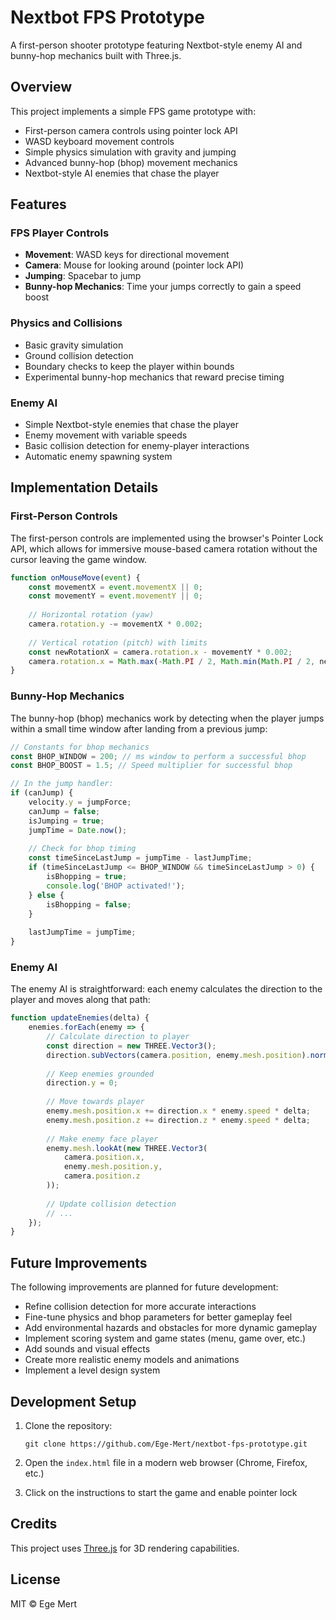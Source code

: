 # Nextbot FPS Prototype

A first-person shooter prototype featuring Nextbot-style enemy AI and bunny-hop mechanics built with Three.js.

## Overview

This project implements a simple FPS game prototype with:
- First-person camera controls using pointer lock API
- WASD keyboard movement controls
- Simple physics simulation with gravity and jumping
- Advanced bunny-hop (bhop) movement mechanics
- Nextbot-style AI enemies that chase the player

## Features

### FPS Player Controls
- **Movement**: WASD keys for directional movement
- **Camera**: Mouse for looking around (pointer lock API)
- **Jumping**: Spacebar to jump
- **Bunny-hop Mechanics**: Time your jumps correctly to gain a speed boost

### Physics and Collisions
- Basic gravity simulation
- Ground collision detection
- Boundary checks to keep the player within bounds
- Experimental bunny-hop mechanics that reward precise timing

### Enemy AI
- Simple Nextbot-style enemies that chase the player
- Enemy movement with variable speeds
- Basic collision detection for enemy-player interactions
- Automatic enemy spawning system

## Implementation Details

### First-Person Controls
The first-person controls are implemented using the browser's Pointer Lock API, which allows for immersive mouse-based camera rotation without the cursor leaving the game window.

```javascript
function onMouseMove(event) {
    const movementX = event.movementX || 0;
    const movementY = event.movementY || 0;
    
    // Horizontal rotation (yaw)
    camera.rotation.y -= movementX * 0.002;
    
    // Vertical rotation (pitch) with limits
    const newRotationX = camera.rotation.x - movementY * 0.002;
    camera.rotation.x = Math.max(-Math.PI / 2, Math.min(Math.PI / 2, newRotationX));
}
```

### Bunny-Hop Mechanics
The bunny-hop (bhop) mechanics work by detecting when the player jumps within a small time window after landing from a previous jump:

```javascript
// Constants for bhop mechanics
const BHOP_WINDOW = 200; // ms window to perform a successful bhop
const BHOP_BOOST = 1.5; // Speed multiplier for successful bhop

// In the jump handler:
if (canJump) {
    velocity.y = jumpForce;
    canJump = false;
    isJumping = true;
    jumpTime = Date.now();
    
    // Check for bhop timing
    const timeSinceLastJump = jumpTime - lastJumpTime;
    if (timeSinceLastJump <= BHOP_WINDOW && timeSinceLastJump > 0) {
        isBhopping = true;
        console.log('BHOP activated!');
    } else {
        isBhopping = false;
    }
    
    lastJumpTime = jumpTime;
}
```

### Enemy AI
The enemy AI is straightforward: each enemy calculates the direction to the player and moves along that path:

```javascript
function updateEnemies(delta) {
    enemies.forEach(enemy => {
        // Calculate direction to player
        const direction = new THREE.Vector3();
        direction.subVectors(camera.position, enemy.mesh.position).normalize();
        
        // Keep enemies grounded
        direction.y = 0;
        
        // Move towards player
        enemy.mesh.position.x += direction.x * enemy.speed * delta;
        enemy.mesh.position.z += direction.z * enemy.speed * delta;
        
        // Make enemy face player
        enemy.mesh.lookAt(new THREE.Vector3(
            camera.position.x, 
            enemy.mesh.position.y, 
            camera.position.z
        ));
        
        // Update collision detection
        // ...
    });
}
```

## Future Improvements

The following improvements are planned for future development:

- Refine collision detection for more accurate interactions
- Fine-tune physics and bhop parameters for better gameplay feel
- Add environmental hazards and obstacles for more dynamic gameplay
- Implement scoring system and game states (menu, game over, etc.)
- Add sounds and visual effects
- Create more realistic enemy models and animations
- Implement a level design system

## Development Setup

1. Clone the repository:
   ```
   git clone https://github.com/Ege-Mert/nextbot-fps-prototype.git
   ```

2. Open the `index.html` file in a modern web browser (Chrome, Firefox, etc.)

3. Click on the instructions to start the game and enable pointer lock

## Credits

This project uses [Three.js](https://threejs.org/) for 3D rendering capabilities.

## License

MIT © Ege Mert
